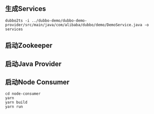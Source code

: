## 生成Services

```
dubbo2ts -i ../dubbo-demo/dubbo-demo-provider/src/main/java/com/alibaba/dubbo/demo/DemoService.java -o services
```

## 启动Zookeeper

## 启动Java Provider

## 启动Node Consumer

```
cd node-consumer
yarn
yarn build
yarn run
```